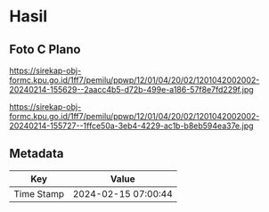 # Hasil

## Foto C Plano

https://sirekap-obj-formc.kpu.go.id/1ff7/pemilu/ppwp/12/01/04/20/02/1201042002002-20240214-155629--2aacc4b5-d72b-499e-a186-57f8e7fd229f.jpg

https://sirekap-obj-formc.kpu.go.id/1ff7/pemilu/ppwp/12/01/04/20/02/1201042002002-20240214-155727--1ffce50a-3eb4-4229-ac1b-b8eb594ea37e.jpg


## Metadata

| Key        | Value               |
| ---------- | ------------------- |
| Time Stamp | 2024-02-15 07:00:44 |



